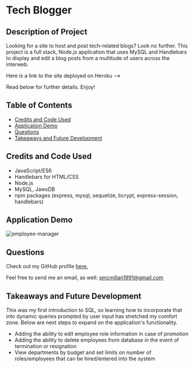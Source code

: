 # Tech Blogger

## Description of Project
Looking for a site to host and post tech-related blogs?  Look no further.  This project is a full stack, Node.js application that uses MySQL and Handlebars to display and edit a blog posts from a multitude of users across the interweb.   

Here is a link to the site deployed on Heroku --> 

Read below for further details.  Enjoy!

## Table of Contents

- [Credits and Code Used](#credits-and-code-used)
- [Application Demo](#application-demo)
- [Questions](#questions)
- [Takeaways and Future Development](#takeaways-and-future-development)

## Credits and Code Used

- JavaScript/ES6
- Handlebars for HTML/CSS
- Node.js
- MySQL, JawsDB
- npm packages (express, mysql, sequelize, bcrypt, express-session, handlebars)

## Application Demo

![employee-manager](./develop//assets/images/employee-manager.gif)

## Questions
Check out my GitHub profile [here.](https://github.com/smcmillan28)

Feel free to send me an email, as well: smcmillan1991@gmail.com

## Takeaways and Future Development
This was my first introduction to SQL, so learning how to incorporate that into dynamic queries prompted by user input has stretched my comfort zone.  Below are next steps to expand on the application's functionality.  

- Adding the ability to edit employee role information in case of promotion
- Adding the ability to delete employees from database in the event of termination or resignation
- View departments by budget and set limits on number of roles/employees that can be hired/entered into the system
